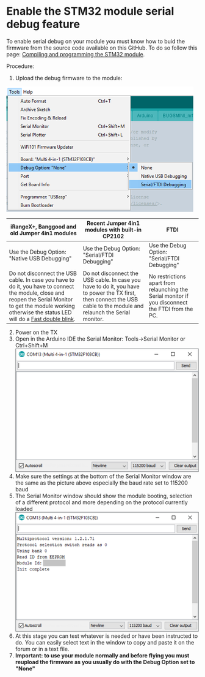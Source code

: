 # Enable the STM32 module serial debug feature

To enable serial debug on your module you must know how to buid the firmware from the source code available on this GitHub. To do so follow this page: [Compiling and programming the STM32 module](Compiling_STM32.md).

Procedure:
1. Upload the debug firmware to the module:
<img src="images/Debug1.png" />

iRangeX+, Banggood and old Jumper 4in1 modules|Recent Jumper 4in1 modules with built-in CP2102|FTDI
----------------------------------------------|-----------------------------------------------|----
Use the Debug Option: "Native USB Debugging"|Use the Debug Option: "Serial/FTDI Debugging"|Use the Debug Option: "Serial/FTDI Debugging"
Do not disconnect the USB cable. In case you have to do it, you have to connect the module, close and reopen the Serial Monitor to get the module working otherwise the status LED will do a [Fast double blink](Troubleshooting.md).|Do not disconnect the USB cable. In case you have to do it, you have to power the TX first, then connect the USB cable to the module and relaunch the Serial monitor.|No restrictions apart from relaunching the Serial monitor if you disconnect the FTDI from the PC.

2. Power on the TX
1. Open in the Arduino IDE the Serial Monitor: Tools->Serial Monitor or Ctrl+Shift+M<br> <img src="images/Serial_Monitor_1.png" />
1. Make sure the settings at the bottom of the Serial Monitor window are the same as the picture above especially the baud rate set to 115200 baud
1. The Serial Monitor window should show the module booting, selection of a different protocol and more depending on the protocol currently loaded<br> <img src="images/Serial_Monitor_2.png" />
1. At this stage you can test whatever is needed or have been instructed to do. You can easily select text in the window to copy and paste it on the forum or in a text file.
1. **Important: to use your module normally and before flying you must reupload the firmware as you usually do with the Debug Option set to "None"**
